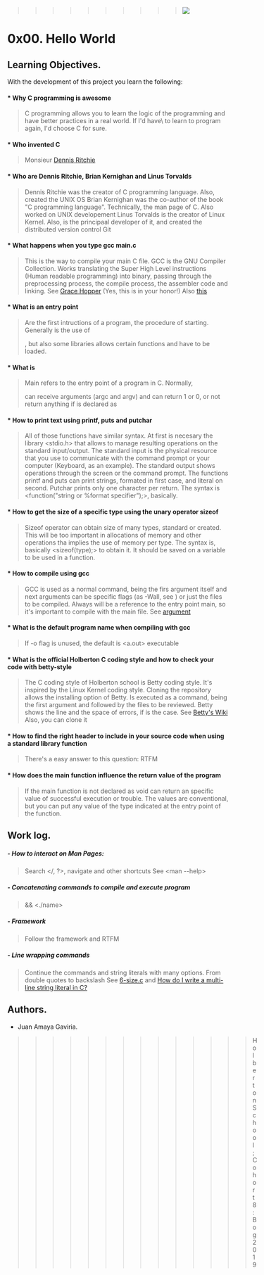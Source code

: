 >>>>>>>>>><img src="https://camo.githubusercontent.com/c5d27ff0111c29e03f64bc98ffd377b21d294db6/68747470733a2f2f7777772e686f6c626572746f6e7363686f6f6c2e636f6d2f686f6c626572746f6e2d6c6f676f2d747769747465722d636172642e706e67">

# 0x00. Hello World

## Learning Objectives.
With the development of this project you learn the following:

#### * Why C programming is awesome
>C programming allows you to learn the logic of the programming and have better practices in a real world. If I'd have\ to learn to program again, I'd choose C for sure.

#### * Who invented C
> Monsieur [Dennis Ritchie](https://en.wikipedia.org/wiki/Dennis_Ritchie "Dennis Ritchie")

#### * Who are Dennis Ritchie, Brian Kernighan and Linus Torvalds
> Dennis Ritchie was the creator of C programming language. Also, created the UNIX OS
> Brian Kernighan was the co-author of the book "C programming language". Technically, the man page of C. Also worked on UNIX developement
> Linus Torvalds is the creator of Linux Kernel. Also, is the principaal developer of it, and created the distributed version control Git

#### * What happens when you type gcc main.c
> This is the way to compile your main C file. GCC is the GNU Compiler Collection. Works translating the Super High Level instructions (Human readable programming) into binary, passing through the preprocessing process, the compile process, the assembler code and linking.
> See [Grace Hopper](https://en.wikipedia.org/wiki/Grace_Hopper "Grace Hopper") (Yes, this is in your honor!)
> Also [this](https://medium.com/@729_78111/gcc-compile-et-impera-518d91cd25c1 "this")

#### * What is an entry point
> Are the first intructions of a program, the procedure of starting. Generally is the use of <main>, but also some libraries allows certain functions and have to be loaded.

#### * What is <main>
> Main refers to the entry point of a program in C. Normally, <main> can receive arguments (argc and argv) and can return 1 or 0, or not return anything if is declared as <void>

#### * How to print text using printf, puts and putchar
> All of those functions have similar syntax. At first is necesary the library <stdio.h> that allows to manage resulting operations on the standard input/output. The standard input is the physical resource that you use to communicate with the command prompt or your computer (Keyboard, as an example). The standard output shows operations through the screen or the command prompt.
> The functions printf and puts can print strings, formated in first case, and literal on second. Putchar prints only one character per return. The syntax is <function("string or %format specifier");>, basically.

#### * How to get the size of a specific type using the unary operator sizeof
> Sizeof operator can obtain size of many types, standard or created. This will be too important in allocations of memory and other operations tha implies the use of memory per type. The syntax is, basically <sizeof(type);> to obtain it. It should be saved on a variable to be used in a function.

#### * How to compile using gcc
> GCC is used as a normal command, being the firs argument itself and next arguments can be specific flags (as -Wall, see <man gcc>) or just the files to be compiled. Always will be a reference to the entry point main, so it's important to compile with the main file.
> See [argument](https://www.quora.com/What-does-an-Argument-in-Programming-mean "argument")

#### * What is the default program name when compiling with gcc
> If -o flag is unused, the default is <a.out> executable

#### * What is the official Holberton C coding style and how to check your code with betty-style
> The C coding style of Holberton school is Betty coding style. It's inspired by the Linux Kernel coding style. Cloning the repository allows the installing option of Betty. Is executed as a command, being the first argument and followed by the files to be reviewed. Betty shows the line and the space of errors, if is the case.
> See [Betty's Wiki](https://github.com/holbertonschool/Betty/wiki "Betty") Also, you can clone it

#### * How to find the right header to include in your source code when using a standard library function
> There's a easy answer to this question: RTFM

#### * How does the main function influence the return value of the program
> If the main function is not declared as void can return an specific value of successful execution or trouble. The values are conventional, but you can put any value of the type indicated at the entry point of the function.

## Work log.

##### - How to interact on Man Pages:
> Search </, ?>, navigate <n> and other shortcuts
> See <man --help>

##### - Concatenating commands to compile and execute program
> <compile> && <./name>

##### - Framework
> Follow the framework and RTFM

##### - Line wrapping commands
> Continue the commands and string literals with many options. From double quotes to backslash
> See [6-size.c](https://github.com/GaviriaAmaya/holbertonschool-low_level_programming/blob/master/0x00-hello_world/6-size.c "6-size.c") and [How do I write a multi-line string literal in C?](https://jameshfisher.com/2016/11/30/c-multiline-literal/ "How do I write a multi-line string literal in C?")

## Authors.
* Juan Amaya Gaviria.

>>>>>>>>>>>>>>Holberton School; Cohort 8: Bog 2019